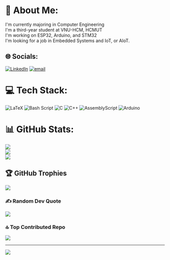 # 💫 About Me:
I'm currently majoring in Computer Engineering<br>I'm a third-year student at VNU-HCM, HCMUT<br>I'm working on ESP32, Arduino, and STM32<br>I'm looking for a job in Embedded Systems and IoT, or AIoT.


## 🌐 Socials:
[![LinkedIn](https://img.shields.io/badge/LinkedIn-%230077B5.svg?logo=linkedin&logoColor=white)](https://www.linkedin.com/in/khi%C3%AAm-ph%E1%BA%A1m-gia-b6b70a329/) [![email](https://img.shields.io/badge/Email-D14836?logo=gmail&logoColor=white)](mailto:khiem.phamgia9404@hcmut.edu.vn) 

# 💻 Tech Stack:
![LaTeX](https://img.shields.io/badge/latex-%23008080.svg?style=for-the-badge&logo=latex&logoColor=white) ![Bash Script](https://img.shields.io/badge/bash_script-%23121011.svg?style=for-the-badge&logo=gnu-bash&logoColor=white) ![C](https://img.shields.io/badge/c-%2300599C.svg?style=for-the-badge&logo=c&logoColor=white) ![C++](https://img.shields.io/badge/c++-%2300599C.svg?style=for-the-badge&logo=c%2B%2B&logoColor=white) ![AssemblyScript](https://img.shields.io/badge/assembly%20script-%23000000.svg?style=for-the-badge&logo=assemblyscript&logoColor=white) ![Arduino](https://img.shields.io/badge/-Arduino-00979D?style=for-the-badge&logo=Arduino&logoColor=white)
# 📊 GitHub Stats:
![](https://github-readme-stats.vercel.app/api?username=stan0904&theme=dark&hide_border=false&include_all_commits=false&count_private=false)<br/>
![](https://nirzak-streak-stats.vercel.app/?user=stan0904&theme=dark&hide_border=false)<br/>
![](https://github-readme-stats.vercel.app/api/top-langs/?username=stan0904&theme=dark&hide_border=false&include_all_commits=false&count_private=false&layout=compact)

## 🏆 GitHub Trophies
![](https://github-profile-trophy.vercel.app/?username=stan0904&theme=radical&no-frame=false&no-bg=true&margin-w=4)

### ✍️ Random Dev Quote
![](https://quotes-github-readme.vercel.app/api?type=horizontal&theme=radical)

### 🔝 Top Contributed Repo
![](https://github-contributor-stats.vercel.app/api?username=stan0904&limit=5&theme=dark&combine_all_yearly_contributions=true)

---
[![](https://visitcount.itsvg.in/api?id=stan0904&icon=0&color=0)](https://visitcount.itsvg.in)

<!-- Proudly created with GPRM ( https://gprm.itsvg.in ) -->
